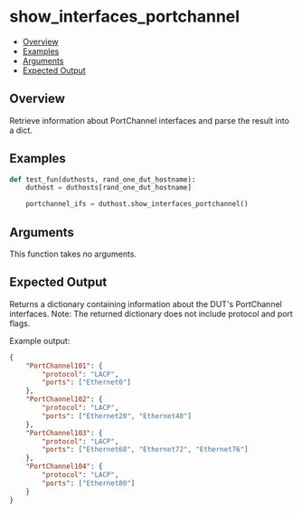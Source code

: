 # show_interfaces_portchannel

- [Overview](#overview)
- [Examples](#examples)
- [Arguments](#arguments)
- [Expected Output](#expected-output)

## Overview
Retrieve information about PortChannel interfaces and parse the result into a dict.

## Examples
```python
def test_fun(duthosts, rand_one_dut_hostname):
    duthost = duthosts[rand_one_dut_hostname]

    portchannel_ifs = duthost.show_interfaces_portchannel()
```

## Arguments
This function takes no arguments.

## Expected Output
Returns a dictionary containing information about the DUT's PortChannel interfaces.
Note: The returned dictionary does not include protocol and port flags.

Example output:

```json
{
    "PortChannel101": {
        "protocol": "LACP",
        "ports": ["Ethernet0"]
    },
    "PortChannel102": {
        "protocol": "LACP",
        "ports": ["Ethernet20", "Ethernet40"]
    },
    "PortChannel103": {
        "protocol": "LACP",
        "ports": ["Ethernet68", "Ethernet72", "Ethernet76"]
    },
    "PortChannel104": {
        "protocol": "LACP",
        "ports": ["Ethernet80"]
    }
}
```
